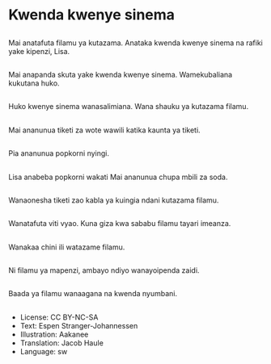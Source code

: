# Kwenda kwenye sinema

##
Mai anatafuta filamu ya kutazama. Anataka kwenda kwenye sinema na rafiki yake kipenzi, Lisa.

##
Mai anapanda skuta yake kwenda kwenye sinema. Wamekubaliana kukutana huko.

##
Huko kwenye sinema wanasalimiana. Wana shauku ya kutazama filamu.

##
Mai ananunua tiketi za wote wawili katika kaunta ya tiketi.

##
Pia ananunua popkorni nyingi.

##
Lisa anabeba popkorni wakati Mai ananunua chupa mbili za soda.

##
Wanaonesha tiketi zao kabla ya kuingia ndani kutazama filamu.

##
Wanatafuta viti vyao. Kuna giza kwa sababu filamu tayari imeanza.

##
Wanakaa chini ili watazame filamu.

##
Ni filamu ya mapenzi, ambayo ndiyo wanayoipenda zaidi.

##
Baada ya filamu wanaagana na kwenda nyumbani.

##
* License: CC BY-NC-SA
* Text: Espen Stranger-Johannessen
* Illustration: Aakanee
* Translation: Jacob Haule
* Language: sw
